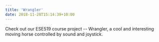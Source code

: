 ```yaml
---
title: 'Wrangler'
date: 2018-11-28T15:14:39+10:00
---
```

Check out our ESE519 course project -- Wrangler, a cool and interesting moving horse controlled by sound and joystick.
